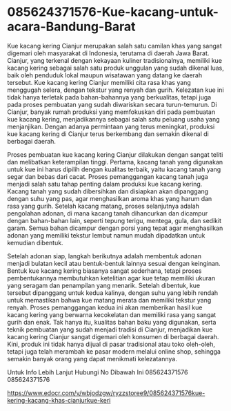 # 085624371576-Kue-kacang-untuk-acara-Bandung-Barat
Kue kacang kering Cianjur merupakan salah satu camilan khas yang sangat digemari oleh masyarakat di Indonesia, terutama di daerah Jawa Barat. Cianjur, yang terkenal dengan kekayaan kuliner tradisionalnya, memiliki kue kacang kering sebagai salah satu produk unggulan yang sudah dikenal luas, baik oleh penduduk lokal maupun wisatawan yang datang ke daerah tersebut. Kue kacang kering Cianjur memiliki cita rasa khas yang menggugah selera, dengan tekstur yang renyah dan gurih. Kelezatan kue ini tidak hanya terletak pada bahan-bahannya yang berkualitas, tetapi juga pada proses pembuatan yang sudah diwariskan secara turun-temurun. Di Cianjur, banyak rumah produksi yang memfokuskan diri pada pembuatan kue kacang kering, menjadikannya sebagai salah satu peluang usaha yang menjanjikan. Dengan adanya permintaan yang terus meningkat, produksi kue kacang kering di Cianjur terus berkembang dan semakin dikenal di berbagai daerah.

Proses pembuatan kue kacang kering Cianjur dilakukan dengan sangat teliti dan melibatkan keterampilan tinggi. Pertama, kacang tanah yang digunakan untuk kue ini harus dipilih dengan kualitas terbaik, yaitu kacang tanah yang segar dan bebas dari cacat. Proses pemanggangan kacang tanah juga menjadi salah satu tahap penting dalam produksi kue kacang kering. Kacang tanah yang sudah dibersihkan dan disiapkan akan dipanggang dengan suhu yang pas, agar menghasilkan aroma khas yang harum dan rasa yang gurih. Setelah kacang matang, proses selanjutnya adalah pengolahan adonan, di mana kacang tanah dihancurkan dan dicampur dengan bahan-bahan lain, seperti tepung terigu, mentega, gula, dan sedikit garam. Semua bahan dicampur dengan porsi yang tepat agar menghasilkan adonan yang memiliki tekstur lembut namun mudah dipadatkan untuk kemudian dibentuk.

Setelah adonan siap, langkah berikutnya adalah membentuk adonan menjadi bulatan kecil atau bentuk-bentuk lainnya sesuai dengan keinginan. Bentuk kue kacang kering biasanya sangat sederhana, tetapi proses pembentukannya membutuhkan ketelitian agar kue tetap memiliki ukuran yang seragam dan penampilan yang menarik. Setelah dibentuk, kue tersebut dipanggang untuk kedua kalinya, dengan suhu yang lebih rendah untuk memastikan bahwa kue matang merata dan memiliki tekstur yang renyah. Proses pemanggangan kedua ini akan memberikan hasil kue kacang kering yang berwarna kecokelatan dan memiliki rasa yang sangat gurih dan enak. Tak hanya itu, kualitas bahan baku yang digunakan, serta teknik pembuatan yang sudah menjadi tradisi di Cianjur, menjadikan kue kacang kering Cianjur sangat digemari oleh konsumen di berbagai daerah. Kini, produk ini tidak hanya dijual di pasar tradisional atau toko oleh-oleh, tetapi juga telah merambah ke pasar modern melalui online shop, sehingga semakin banyak orang yang dapat menikmati kelezatannya.

Untuk Info Lebih Lanjut Hubungi No Dibawah Ini
085624371576
085624371576

https://www.edocr.com/v/wbjodzgw/ryzzstoree9/085624371576kue-kering-kacang-khas-cianjurkue-keri

